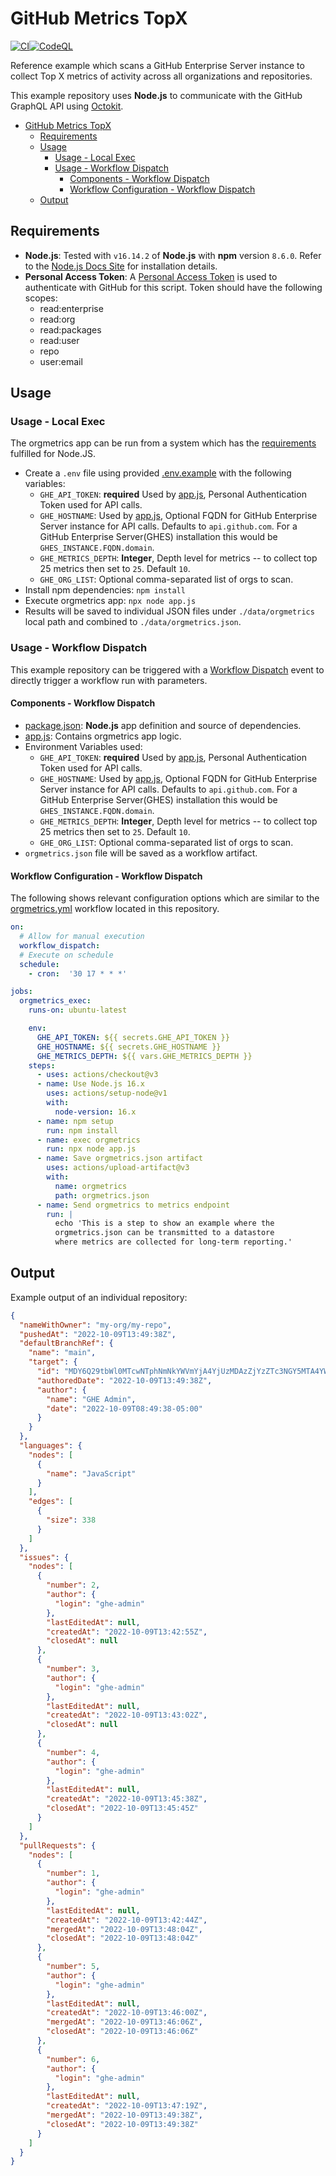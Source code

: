 # GitHub Metrics TopX

[![CI](https://github.com/collinmcneese/github-metrics-topX/actions/workflows/ci.yml/badge.svg)](https://github.com/collinmcneese/github-metrics-topX/actions/workflows/ci.yml)[![CodeQL](https://github.com/collinmcneese/github-metrics-topX/actions/workflows/codeql-analysis.yml/badge.svg)](https://github.com/collinmcneese/github-metrics-topX/actions/workflows/codeql-analysis.yml)

Reference example which scans a GitHub Enterprise Server instance to collect Top X metrics of activity across all organizations and repositories.

This example repository uses **Node.js** to communicate with the GitHub GraphQL API using [Octokit](https://github.com/octokit).

- [GitHub Metrics TopX](#github-metrics-topx)
  - [Requirements](#requirements)
  - [Usage](#usage)
    - [Usage - Local Exec](#usage---local-exec)
    - [Usage - Workflow Dispatch](#usage---workflow-dispatch)
      - [Components - Workflow Dispatch](#components---workflow-dispatch)
      - [Workflow Configuration - Workflow Dispatch](#workflow-configuration---workflow-dispatch)
  - [Output](#output)

## Requirements

- **Node.js**: Tested with `v16.14.2` of **Node.js** with **npm** version `8.6.0`.  Refer to the [Node.js Docs Site](https://nodejs.org/en/) for installation details.
- **Personal Access Token**: A [Personal Access Token](https://docs.github.com/en/authentication/keeping-your-account-and-data-secure/creating-a-personal-access-token) is used to authenticate with GitHub for this script.  Token should have the following scopes:
  - read:enterprise
  - read:org
  - read:packages
  - read:user
  - repo
  - user:email

## Usage

### Usage - Local Exec

The orgmetrics app can be run from a system which has the [requirements](#requirements) fulfilled for Node.JS.

- Create a `.env` file using provided [.env.example](.env.example) with the following variables:
  - `GHE_API_TOKEN`: **required** Used by [app.js](./app.js), Personal Authentication Token used for API calls.
  - `GHE_HOSTNAME`: Used by [app.js](./app.js), Optional FQDN for GitHub Enterprise Server instance for API calls.  Defaults to `api.github.com`.  For a GitHub Enterprise Server(GHES) installation this would be `GHES_INSTANCE.FQDN.domain`.
  - `GHE_METRICS_DEPTH`: **Integer**, Depth level for metrics -- to collect top 25 metrics then set to `25`.  Default `10`.
  - `GHE_ORG_LIST`: Optional comma-separated list of orgs to scan.
- Install npm dependencies:
  `npm install`
- Execute orgmetrics app:
  `npx node app.js`
- Results will be saved to individual JSON files under `./data/orgmetrics` local path and combined to `./data/orgmetrics.json`.

### Usage - Workflow Dispatch

This example repository can be triggered with a [Workflow Dispatch](https://docs.github.com/en/actions/using-workflows/events-that-trigger-workflows#workflow_dispatch) event to directly trigger a workflow run with parameters.

#### Components - Workflow Dispatch

- [package.json](./package.json): **Node.js** app definition and source of dependencies.
- [app.js](./app.js): Contains orgmetrics app logic.
- Environment Variables used:
  - `GHE_API_TOKEN`: **required** Used by [app.js](./app.js), Personal Authentication Token used for API calls.
  - `GHE_HOSTNAME`: Used by [app.js](./app.js), Optional FQDN for GitHub Enterprise Server instance for API calls.  Defaults to `api.github.com`.  For a GitHub Enterprise Server(GHES) installation this would be `GHES_INSTANCE.FQDN.domain`.
  - `GHE_METRICS_DEPTH`: **Integer**, Depth level for metrics -- to collect top 25 metrics then set to `25`.  Default `10`.
  - `GHE_ORG_LIST`: Optional comma-separated list of orgs to scan.
- `orgmetrics.json` file will be saved as a workflow artifact.

#### Workflow Configuration - Workflow Dispatch

The following shows relevant configuration options which are similar to the [orgmetrics.yml](.github/workflows/orgmetrics.yml) workflow located in this repository.

```yaml
on:
  # Allow for manual execution
  workflow_dispatch:
  # Execute on schedule
  schedule:
    - cron:  '30 17 * * *'

jobs:
  orgmetrics_exec:
    runs-on: ubuntu-latest

    env:
      GHE_API_TOKEN: ${{ secrets.GHE_API_TOKEN }}
      GHE_HOSTNAME: ${{ secrets.GHE_HOSTNAME }}
      GHE_METRICS_DEPTH: ${{ vars.GHE_METRICS_DEPTH }}
    steps:
      - uses: actions/checkout@v3
      - name: Use Node.js 16.x
        uses: actions/setup-node@v1
        with:
          node-version: 16.x
      - name: npm setup
        run: npm install
      - name: exec orgmetrics
        run: npx node app.js
      - name: Save orgmetrics.json artifact
        uses: actions/upload-artifact@v3
        with:
          name: orgmetrics
          path: orgmetrics.json
      - name: Send orgmetrics to metrics endpoint
        run: |
          echo 'This is a step to show an example where the
          orgmetrics.json can be transmitted to a datastore
          where metrics are collected for long-term reporting.'

```

## Output

Example output of an individual repository:

```json
{
  "nameWithOwner": "my-org/my-repo",
  "pushedAt": "2022-10-09T13:49:38Z",
  "defaultBranchRef": {
    "name": "main",
    "target": {
      "id": "MDY6Q29tbWl0MTcwNTphNmNkYWVmYjA4YjUzMDAzZjYzZTc3NGY5MTA4YWY5ODE5YWZlZmNh",
      "authoredDate": "2022-10-09T13:49:38Z",
      "author": {
        "name": "GHE Admin",
        "date": "2022-10-09T08:49:38-05:00"
      }
    }
  },
  "languages": {
    "nodes": [
      {
        "name": "JavaScript"
      }
    ],
    "edges": [
      {
        "size": 338
      }
    ]
  },
  "issues": {
    "nodes": [
      {
        "number": 2,
        "author": {
          "login": "ghe-admin"
        },
        "lastEditedAt": null,
        "createdAt": "2022-10-09T13:42:55Z",
        "closedAt": null
      },
      {
        "number": 3,
        "author": {
          "login": "ghe-admin"
        },
        "lastEditedAt": null,
        "createdAt": "2022-10-09T13:43:02Z",
        "closedAt": null
      },
      {
        "number": 4,
        "author": {
          "login": "ghe-admin"
        },
        "lastEditedAt": null,
        "createdAt": "2022-10-09T13:45:38Z",
        "closedAt": "2022-10-09T13:45:45Z"
      }
    ]
  },
  "pullRequests": {
    "nodes": [
      {
        "number": 1,
        "author": {
          "login": "ghe-admin"
        },
        "lastEditedAt": null,
        "createdAt": "2022-10-09T13:42:44Z",
        "mergedAt": "2022-10-09T13:48:04Z",
        "closedAt": "2022-10-09T13:48:04Z"
      },
      {
        "number": 5,
        "author": {
          "login": "ghe-admin"
        },
        "lastEditedAt": null,
        "createdAt": "2022-10-09T13:46:00Z",
        "mergedAt": "2022-10-09T13:46:06Z",
        "closedAt": "2022-10-09T13:46:06Z"
      },
      {
        "number": 6,
        "author": {
          "login": "ghe-admin"
        },
        "lastEditedAt": null,
        "createdAt": "2022-10-09T13:47:19Z",
        "mergedAt": "2022-10-09T13:49:38Z",
        "closedAt": "2022-10-09T13:49:38Z"
      }
    ]
  }
}
```
